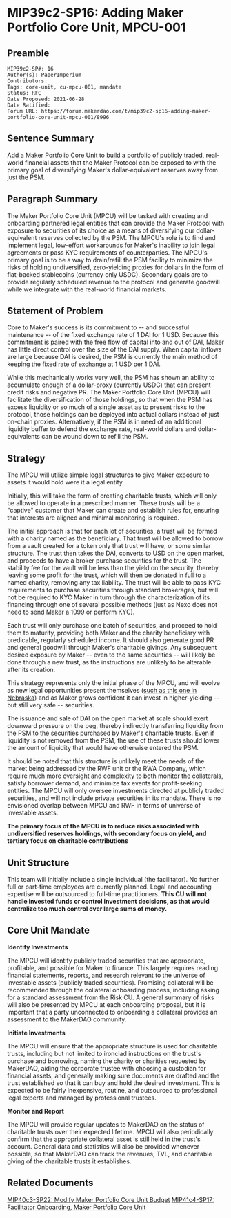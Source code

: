 # MIP39c2-SP16: Adding Maker Portfolio Core Unit, MPCU-001

## Preamble

```
MIP39c2-SP#: 16
Author(s): PaperImperium
Contributors:
Tags: core-unit, cu-mpcu-001, mandate
Status: RFC
Date Proposed: 2021-06-28
Date Ratified:
Forum URL: https://forum.makerdao.com/t/mip39c2-sp16-adding-maker-portfolio-core-unit-mpcu-001/8996
```

## Sentence Summary

Add a Maker Portfolio Core Unit to build a portfolio of publicly traded, real-world financial assets that the Maker Protocol can be exposed to with the primary goal of diversifying Maker's dollar-equivalent reserves away from just the PSM.

## Paragraph Summary

The Maker Portfolio Core Unit (MPCU) will be tasked with creating and onboarding partnered legal entities that can provide the Maker Protocol with exposure to securities of its choice as a means of diversifying our dollar-equivalent reserves collected by the PSM. The MPCU's role is to find and implement legal, low-effort workarounds for Maker's inability to join legal agreements or pass KYC requirements of counterparties. The MPCU's primary goal is to be a way to drain/refill the PSM facility to minimize the risks of holding undiversified, zero-yielding proxies for dollars in the form of fiat-backed stablecoins (currency only USDC). Secondary goals are to provide regularly scheduled revenue to the protocol and generate goodwill while we integrate with the real-world financial markets.

## Statement of Problem

Core to Maker's success is its commitment to -- and successful maintenance -- of the fixed exchange rate of 1 DAI for 1 USD. Because this commitment is paired with the free flow of capital into and out of DAI, Maker has little direct control over the size of the DAI supply. When capital inflows are large because DAI is desired, the PSM is currently the main method of keeping the fixed rate of exchange at 1 USD per 1 DAI. 

While this mechanically works very well, the PSM has shown an ability to accumulate enough of a dollar-proxy (currently USDC) that can present credit risks and negative PR. The Maker Portfolio Core Unit (MPCU) will facilitate the diversification of those holdings, so that when the PSM has excess liquidity or so much of a single asset as to present risks to the protocol, those holdings can be deployed into actual dollars instead of just on-chain proxies. Alternatively, if the PSM is in need of an additional liquidity buffer to defend the exchange rate, real-world dollars and dollar-equivalents can be wound down to refill the PSM.

## Strategy

The MPCU will utilize simple legal structures to give Maker exposure to assets it would hold were it a legal entity.

Initially, this will take the form of creating charitable trusts, which will only be allowed to operate in a prescribed manner. These trusts will be a "captive" customer that Maker can create and establish rules for, ensuring that interests are aligned and minimal monitoring is required.

The initial approach is that for each lot of securities, a trust will be formed with a charity named as the beneficiary. That trust will be allowed to borrow from a vault created for a token only that trust will have, or some similar structure. The trust then takes the DAI, converts to USD on the open market, and proceeds to have a broker purchase securities for the trust. The stability fee for the vault will be less than the yield on the security, thereby leaving some profit for the trust, which will then be donated in full to a named charity, removing any tax liability. The trust will be able to pass KYC requirements to purchase securities through standard brokerages, but will not be required to KYC Maker in turn through the characterization of its financing through one of several possible methods (just as Nexo does not need to send Maker a 1099 or perform KYC).

Each trust will only purchase one batch of securities, and proceed to hold them to maturity, providing both Maker and the charity beneficiary with predicable, regularly scheduled income. It should also generate good PR and general goodwill through Maker's charitable givings. Any subsequent desired exposure by Maker -- even to the same securities -- will likely be done through a new trust, as the instructions are unlikely to be alterable after its creation.

This strategy represents only the initial phase of the MPCU, and will evolve as new legal opportunities present themselves ([such as this one in Nebraska](https://nebraskalegislature.gov/FloorDocs/107/PDF/Slip/LB649.pdf)) and as Maker grows confident it can invest in higher-yielding -- but still very safe -- securities.

The issuance and sale of DAI on the open market at scale should exert downward pressure on the peg, thereby indirectly transferring liquidity from the PSM to the securities purchased by Maker's charitable trusts. Even if liquidity is not removed from the PSM, the use of these trusts should lower the amount of liquidity that would have otherwise entered the PSM.

It should be noted that this structure is unlikely meet the needs of the market being addressed by the RWF unit or the RWA Company, which require much more oversight and complexity to both monitor the collaterals, satisfy borrower demand, and minimize tax events for profit-seeking entities. The MPCU will only oversee investments directed at publicly traded securities, and will not include private securities in its mandate. There is no envisioned overlap between MPCU and RWF in terms of universe of investable assets. 

**The primary focus of the MPCU is to reduce risks associated with undiversified reserves holdings, with secondary focus on yield, and tertiary focus on charitable contributions**

## Unit Structure

This team will initially include a single individual (the facilitator). No further full or part-time employees are currently planned. Legal and accounting expertise will be outsourced to full-time practitioners. **This CU will not handle invested funds or control investment decisions, as that would centralize too much control over large sums of money.**

## Core Unit Mandate

**Identify Investments**

The MPCU will identify publicly traded securities that are appropriate, profitable, and possible for Maker to finance. This largely requires reading financial statements, reports, and research relevant to the universe of investable assets (publicly traded securities). Promising collateral will be recommended through the collateral onboarding process, including asking for a standard assessment from the Risk CU. A general summary of risks will also be presented by MPCU at each onboarding proposal, but it is important that a party unconnected to onboarding a collateral provides an assessment to the MakerDAO community.

**Initiate Investments**

The MPCU will ensure that the appropriate structure is used for charitable trusts, including but not limited to ironclad instructions on the trust's purchase and borrowing, naming the charity or charities requested by MakerDAO, aiding the corporate trustee with choosing a custodian for financial assets, and generally making sure documents are drafted and the trust established so that it can buy and hold the desired investment. This is expected to be fairly inexpensive, routine, and outsourced to professional legal experts and managed by professional trustees.

**Monitor and Report**

The MPCU will provide regular updates to MakerDAO on the status of charitable trusts over their expected lifetime. MPCU will also periodically confirm that the appropriate collateral asset is still held in the trust's account. General data and statistics will also be provided whenever possible, so that MakerDAO can track the revenues, TVL, and charitable giving of the charitable trusts it establishes.

## Related Documents
[MIP40c3-SP22: Modify Maker Portfolio Core Unit Budget](https://forum.makerdao.com/t/mip40c3-sp15-modify-maker-portfolio-core-unit-budget/8998)
[MIP41c4-SP17: Facilitator Onboarding, Maker Portfolio Core Unit](https://forum.makerdao.com/t/mip41c4-sp13-facilitator-onboarding-maker-portfolio-core-unit/8997)
